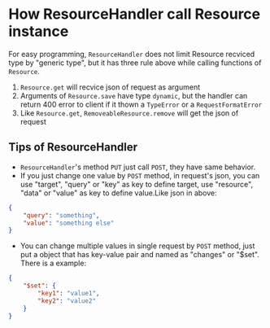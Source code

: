 # How ResourceHandler call Resource instance
For easy programming, `ResourceHandler` does not limit Resource recviced type by "generic type", but it has three rule above while calling functions of `Resource`.
1. `Resource.get` will recvice json of request as argument
2. Arguments of `Resource.save` have type `dynamic`, but the handler can return 400 error to client if it thown a `TypeError` or a `RequestFormatError`
3. Like `Resource.get`, `RemoveableResource.remove` will get the json of request

## Tips of ResourceHandler
- `ResourceHandler`'s method `PUT` just call `POST`, they have same behavior.
- If you just change one value by `POST` method, in request's json, you can use "target", "query" or "key" as key to define target, use "resource", "data" or "value" as key to define value.Like json in above:
````json
{
    "query": "something",
    "value": "something else"
}
````
- You can change multiple values in single request by `POST` method, just put a object that has key-value pair and named as "changes" or "$set". There is a example:
````json
{
    "$set": {
        "key1": "value1",
        "key2": "value2"
    }
}
````

